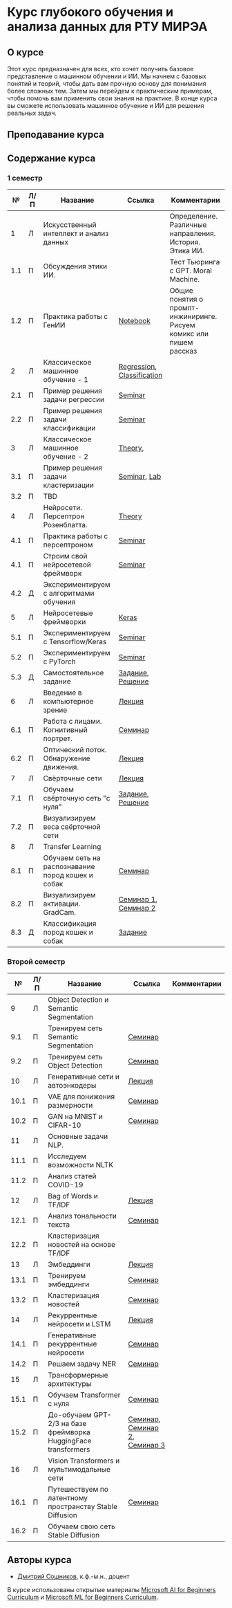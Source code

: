 # Курс глубокого обучения и анализа данных для РТУ МИРЭА

## О курсе

Этот курс предназначен для всех, кто хочет получить базовое представление о машинном обучении и ИИ. Мы начнем с базовых понятий и теорий, чтобы дать вам прочную основу для понимания более сложных тем. Затем мы перейдем к практическим примерам, чтобы помочь вам применить свои знания на практике. В конце курса вы сможете использовать машинное обучение и ИИ для решения реальных задач.

## Преподавание курса

## Содержание курса

### 1 семестр 

№   | Л/П | Название | Ссылка | Комментарии
----|-----|----------|--------|------------
1   |  Л  | Искусственный интеллект и анализ данных | | Определение. Различные направления. История. Этика ИИ.
1.1 |  П  | Обсуждения этики ИИ. | | Тест Тьюринга c GPT. Moral Machine.
1.2 |  П  | Практика работы с ГенИИ | [Notebook](01-Intro/IntroPromptEngineering.ipynb) | Общие понятия о промпт-инжиниринге. Рисуем комикс или пишем рассказ
2   |  Л  | Классическое машинное обучение - 1 | [Regression](02-ML-1/Regression.ipynb), [Classification](02-ML-1/Classification.ipynb)
2.1 |  П  | Пример решения задачи регрессии | [Seminar](02-ML-1/Regression_Seminar.ipynb) 
2.2 |  П  | Пример решения задачи классификации | [Seminar](02-ML-1/Classification_Seminar.ipynb)
3   |  Л  | Классическое машинное обучение - 2 | [Theory](02-ML-2/Clustering.ipynb),
3.1 |  П  | Пример решения задачи кластеризации | [Seminar](02-ML-2/Clustering_Seminar.ipynb), [Lab](02-ML-2/Clustering_Lab.ipynb)
3.2 |  П  | TBD
4   |  Л  | Нейросети. Персептрон Розенблатта. | [Theory](04-NeuralNets/Perceptron.ipynb)
4.1 |  П  | Практика работы с персептроном | [Seminar](04-NeuralNets/Perceptron_Seminar.ipynb)
4.1 |  П  | Строим свой нейросетевой фреймворк | [Seminar](04-NeuralNetworks/Perceptron_Lab.ipynb)
4.2 |  Д  | Экспериментируем с алгоритмами обучения
5   |  Л  | Нейросетевые фреймворки | [Keras](05-NeuralFrameworks/IntroKerasTF.ipynb)
5.1 |  П  | Экспериментируем с Tensorflow/Keras | [Seminar](05-NeuralFrameworks/KerasTF_Seminar.ipynb)
5.2 |  П  | Экспериментируем с PyTorch | [Seminar](05-NeuralFrameworks/PyTorch_Seminar.ipynb)
5.3 |  Д  | Самостоятельное задание | [Задание](05-NeuralFrameworks/Tensorflow_Tasks.ipynb), [Решение](05-NeuralFrameworks/Tensorflow_Tasks_Solved.ipynb)
6   |  Л  | Введение в компьютерное зрение | [Лекция](06-IntroCV/OpenCV.ipynb)
6.1 |  П  | Работа с лицами. Когнитивный портрет. | [Семинар](06-IntroCV/FaceLandmarks.ipynb)
6.2 |  П  | Оптический поток. Обнаружение движения. | [Лекция](06-IntroCV/OpenCV.ipynb)
7   |  Л  | Свёрточные сети | [Лекция](07-ConvNets/ConvolutionNetworks.ipynb)
7.1 |  П  | Обучаем свёрточную сеть "с нуля" | [Задание](07-ConvNets/Faces.ipynb), [Решение](07-ConvNets/Faces_Solution.ipynb)
7.2 |  П  | Визуализируем веса свёрточной сети
8   |  Л  | Transfer Learning
8.1 |  П  | Обучаем сеть на распознавание пород кошек и собак | [Семинар](08-TransferLearning/TransferLearning.ipynb)
8.2 |  П  | Визуализируем активации. GradCam. | [Семинар 1](08-TransferLearning/CNN_Visualzation.ipynb), [Семинар 2](08-TransferLearning/CNN_Visualzation_2.ipynb) 
8.3 |  Д  | Классификация пород кошек и собак | [Задание](08-TransferLearning/Pets.ipynb)

### Второй семестр

№   | Л/П | Название | Ссылка | Комментарии
----|-----|----------|--------|------------
9   |  Л  | Object Detection и Semantic Segmentation
9.1 |  П  | Тренируем сеть Semantic Segmentation | [Семинар](09-DetectionSegmentation/SemanticSegmentation.ipynb)
9.2 |  П  | Тренируем сеть Object Detection | [Семинар](09-DetectionSegmentation/ObjectDetection.ipynb)
10  |  Л  | Генеративные сети и автоэнкодеры | [Лекция](10-AutoEncoders/AutoencodersTF.ipynb)
10.1 |  П  | VAE для понижения размерности | [Семинар](10-AutoEncoders/LongSeminar.ipynb)
10.2 |  П  | GAN на MNIST и CIFAR-10 | [Семинар](10-AutoEncoders/GANTF.ipynb)
11  |  Л  | Основные задачи NLP.
11.1 |  П  | Исследуем возможности NLTK
11.2 |  П  | Анализ статей COVID-19
12  |  Л  | Bag of Words и TF/IDF | [Лекция](12-BoW-TFIDF/TextRepresentation.ipynb)
12.1 |  П  | Анализ тональности текста | [Семинар](12-BoW-TFIDF/TFIDF-Sentiment.ipynb)
12.2 |  П  | Кластеризация новостей на основе TF/IDF
13  |  Л  | Эмбеддинги | [Лекция](13-Embeddings/Embeddings.ipynb)
13.1 |  П  | Тренируем эмбеддинги | [Семинар](13-Embeddings/CBoW.ipynb)
13.2 |  П  | Кластеризация новостей | [Семинар](13-Embeddings/SemanticEmbeddings.ipynb)
14  |  Л  | Рекуррентные нейросети и LSTM | [Лекция](14-RecurrentNets/RNN.ipynb)
14.1 |  П  | Генеративные рекуррентные нейросети | [Семинар](14-RecurrentNets/GenerativeRNN.ipynb)
14.2 |  П  | Решаем задачу NER | [Семинар](14-RecurrentNets/NER.ipynb)
15  |  Л  | Трансформерные архитектуры
15.1 |  П  | Обучаем Transformer с нуля | [Семинар](15-Transformers/Transformers.ipynb)
15.2 |  П  | До-обучаем GPT-2/3 на базе фреймворка HuggingFace transformers | [Семинар](15-Transformers/HuggingFace.ipynb), [Семинар 2](15-Transformers/NER_BERT.ipynb), [Семинар 3](15-Transformers/GPT_Finetune.ipynb)
16  |  Л  | Vision Transformers и мультимодальные сети
16.1 |  П  | Путешествуем по латентному пространству Stable Diffusion | [Семинар](16-MultiModal/StableDiffusionLatentVideo.ipynb)
16.2 |  П  | Обучаем свою сеть Stable Diffusion

## Авторы курса

* [Дмитрий Сошников](http://soshnikov.com), к.ф.-м.н., доцент

В курсе использованы открытые материалы [Microsoft AI for Beginners Curriculum](http://github.com/microsoft/ai-for-beginners) и [Microsoft ML for Beginners Curriculum](http://github.com/microsoft/ML-For-Beginners).
